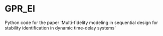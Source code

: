# GPR_EI
Python code for the paper 'Multi-fidelity modeling in sequential design for stability identification in dynamic time-delay systems'
